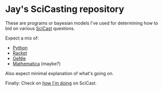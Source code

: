 # Jay's SciCasting repository

These are programs or bayesian models I've used for
determining how to bid on various [SciCast](http://scicast.org/)
questions.

Expect a mix of:

* [Python](http://www.python.org/)
* [Racket](http://www.racket-lang.org/)
* [GeNIe](http://genie.sis.pitt.edu/)
* [Mathematica](http://www.wolfram.com/mathematica/) (maybe?)

Also expect minimal explanation of what's going on.

Finally: Check on [how I'm doing](https://scicast.org/#!/users/296)
on SciCast.
